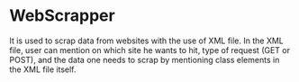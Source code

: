 # WebScrapper
It is used to scrap data from websites with the use of XML file. In the XML file, user can mention on which site he wants to hit, type of request (GET or POST), and the data one needs to scrap by mentioning class elements in the XML file itself.
